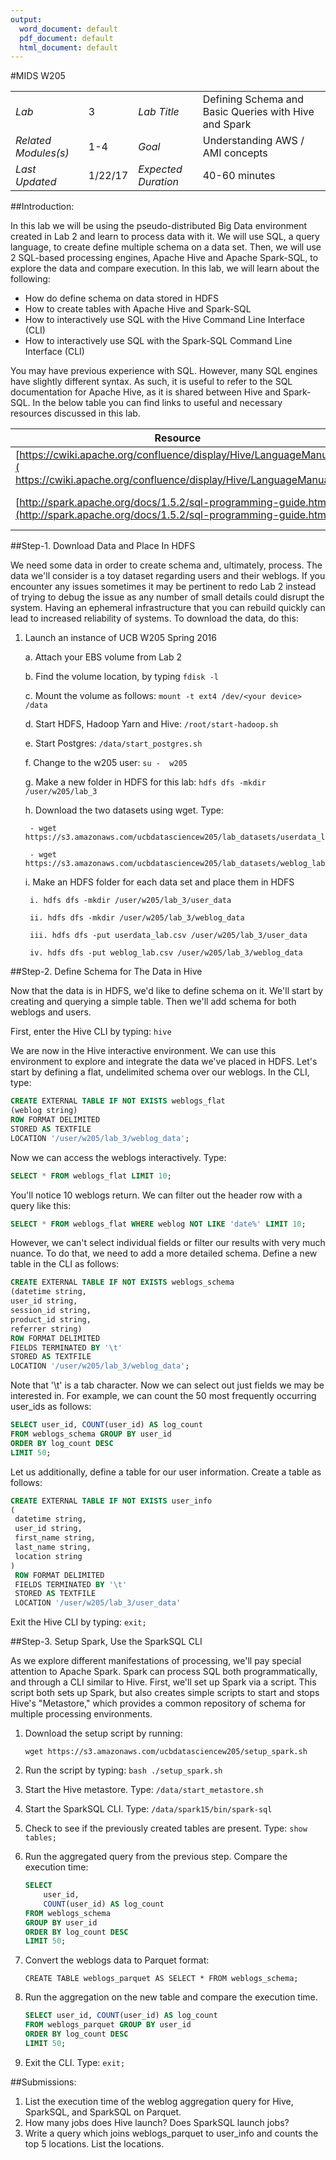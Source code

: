 ```yaml
---
output:
  word_document: default
  pdf_document: default
  html_document: default
---
```

#MIDS W205

|                      |        |                     |                                                  |
|----------------------|--------|---------------------|--------------------------------------------------|
| *Lab*                | 3     | *Lab Title*         | Defining Schema and Basic Queries with Hive and Spark   |
| *Related Modules(s)* | 1-4     | *Goal*              | Understanding AWS / AMI concepts|
| *Last Updated*       | 1/22/17 | *Expected Duration* | 40-60 minutes     

##Introduction:

In this lab we will be using the pseudo-distributed Big Data environment created in Lab 2 and learn to process data with it. We will use SQL, a query language, to create define multiple schema on a data set. Then, we will use 2 SQL-based processing engines, Apache Hive and Apache Spark-SQL, to explore the data and compare execution. In this lab, we will learn about the following:

- How do define schema on data stored in HDFS
- How to create tables with Apache Hive and Spark-SQL
- How to interactively use SQL with the Hive Command Line Interface (CLI)
- How to interactively use SQL with the Spark-SQL Command Line Interface (CLI)

You may have previous experience with SQL. However, many SQL engines have slightly different syntax. As such, it is useful to refer to the SQL documentation for Apache Hive, as it is shared between Hive and Spark-SQL. In the below table you can find links to useful and necessary resources discussed in this lab.

| Resource | What |
|---|---|
| [https://cwiki.apache.org/confluence/display/Hive/LanguageManual]( https://cwiki.apache.org/confluence/display/Hive/LanguageManual) | Hive Language Manual | 
| [http://spark.apache.org/docs/1.5.2/sql-programming-guide.html](http://spark.apache.org/docs/1.5.2/sql-programming-guide.html) | Spark SQL Guide |


##Step-1. Download Data and Place In HDFS

We need some data in order to create schema and, ultimately, process. The data we'll consider is
a toy dataset regarding users and their weblogs. If you encounter any issues sometimes it may be pertinent to redo Lab 2 instead of trying to debug the issue as any number of small details could disrupt the system. Having an ephemeral infrastructure that you can rebuild quickly can lead to increased reliability of systems. To download the data, do this:

1. Launch an instance of UCB W205 Spring 2016

   a. Attach your EBS volume from Lab 2

   b. Find the volume location, by typing `fdisk -l`
   
   c. Mount the volume as follows: `mount -t ext4 /dev/<your device> /data`

   d. Start HDFS, Hadoop Yarn and Hive: `/root/start-hadoop.sh`

   e. Start Postgres: `/data/start_postgres.sh`

   f. Change to the w205 user: `su -  w205`

   g. Make a new folder in HDFS for this lab: `hdfs dfs -mkdir /user/w205/lab_3`

   h. Download the two datasets using wget. Type:

   		- wget https://s3.amazonaws.com/ucbdatasciencew205/lab_datasets/userdata_lab.csv

   		- wget https://s3.amazonaws.com/ucbdatasciencew205/lab_datasets/weblog_lab.csv

   	i. Make an HDFS folder for each data set and place them in HDFS

   		i. hdfs dfs -mkdir /user/w205/lab_3/user_data

   		ii. hdfs dfs -mkdir /user/w205/lab_3/weblog_data

   		iii. hdfs dfs -put userdata_lab.csv /user/w205/lab_3/user_data

   		iv. hdfs dfs -put weblog_lab.csv /user/w205/lab_3/weblog_data
 

##Step-2. Define Schema for The Data in Hive

Now that the data is in HDFS, we'd like to define schema on it. We'll start by creating and
querying a simple table. Then we'll add schema for both weblogs and users.

First, enter the Hive CLI by typing: `hive`
  
We are now in the Hive interactive environment. We can use this environment to explore and integrate the data we've placed in HDFS. Let's start by defining a flat, undelimited schema over our weblogs. In the CLI, type:

```sql 
CREATE EXTERNAL TABLE IF NOT EXISTS weblogs_flat
(weblog string)
ROW FORMAT DELIMITED
STORED AS TEXTFILE
LOCATION '/user/w205/lab_3/weblog_data';
```

Now we can access the weblogs interactively. Type:

```sql 
SELECT * FROM weblogs_flat LIMIT 10;
```
  
You'll notice 10 weblogs return. We can filter out the header row with a query like this:

```sql
SELECT * FROM weblogs_flat WHERE weblog NOT LIKE 'date%' LIMIT 10;
```  

However, we can't select individual fields or filter our results with very much nuance. To do that, we need to add a more detailed schema. Define a new table in the CLI as follows:

```sql
CREATE EXTERNAL TABLE IF NOT EXISTS weblogs_schema
(datetime string,
user_id string,
session_id string,
product_id string,
referrer string)
ROW FORMAT DELIMITED
FIELDS TERMINATED BY '\t'
STORED AS TEXTFILE
LOCATION '/user/w205/lab_3/weblog_data';
```  

Note that '\t' is a tab character. Now we can select out just fields we may be interested in. For example, we can count the 50 most frequently occurring user_ids as follows:

```sql
SELECT user_id, COUNT(user_id) AS log_count
FROM weblogs_schema GROUP BY user_id
ORDER BY log_count DESC
LIMIT 50;
``` 

Let us additionally, define a table for our user information. Create a table as follows:

```sql
CREATE EXTERNAL TABLE IF NOT EXISTS user_info
( 
 datetime string,
 user_id string,
 first_name string,
 last_name string,
 location string
)
 ROW FORMAT DELIMITED
 FIELDS TERMINATED BY '\t'
 STORED AS TEXTFILE
 LOCATION '/user/w205/lab_3/user_data'  
```
  
Exit the Hive CLI by typing: `exit;`

##Step-3. Setup Spark, Use the SparkSQL CLI

As we explore different manifestations of processing, we'll pay special attention to Apache Spark. Spark can process SQL both programmatically, and through a CLI similar to Hive. First, we'll set up Spark via a script. This script both sets up Spark, but also creates simple scripts to start and stops Hive's "Metastore," which provides a common repository of schema for multiple processing environments.

1. Download the setup script by running:

	`wget https://s3.amazonaws.com/ucbdatasciencew205/setup_spark.sh`

2. Run the script by typing: `bash ./setup_spark.sh`

3. Start the Hive metastore. Type: `/data/start_metastore.sh`

4. Start the SparkSQL CLI. Type: `/data/spark15/bin/spark-sql`

5. Check to see if the previously created tables are present. Type: `show tables;`

6. Run the aggregated query from the previous step. Compare the execution time:

	```sql
	SELECT
  		user_id,
		COUNT(user_id) AS log_count 
	FROM weblogs_schema
	GROUP BY user_id
	ORDER BY log_count DESC
	LIMIT 50;
	```

7. Convert the weblogs data to Parquet format: 

	`CREATE TABLE weblogs_parquet AS SELECT * FROM weblogs_schema;` 

8. Run the aggregation on the new table and compare the execution time.

	```sql
	SELECT user_id, COUNT(user_id) AS log_count
	FROM weblogs_parquet GROUP BY user_id
	ORDER BY log_count DESC
	LIMIT 50;
	```	

9. Exit the CLI. Type: `exit;`

##Submissions:

1. List the execution time of the weblog aggregation query for Hive, SparkSQL, and SparkSQL on Parquet.
2. How many jobs does Hive launch? Does SparkSQL launch jobs?
3. Write a query which joins weblogs_parquet to user_info and counts the top 5 locations. List the locations.

